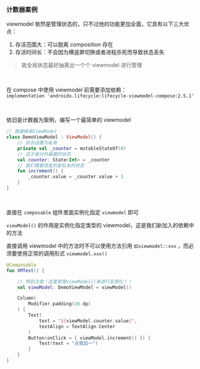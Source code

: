 ### 计数器案例

viewmodel 依然是管理状态的，只不过他的功能更加全面，它具有以下三大优点：

1. 存活范围大：可以脱离 composition 存在
2. 存活时间长：不会因为横竖屏切换或者进程杀死而导致状态丢失

> 故全局状态最好抽离出一个个 viewmodel 进行管理

<br>

在 compose 中使用 viewmodel 前需要添加依赖：  
`implementation 'androidx.lifecycle:lifecycle-viewmodel-compose:2.5.1'`

<br>

依旧是计数器为案例，编写一个最简单的 viewmodel

```kotlin
// 直接继承ViewModel
class DemoViewModel : ViewModel() {
    // 状态设置为私有
    private val _counter = mutableStateOf(0)
    // 这才是对外暴露的状态
    val counter: State<Int> = _counter
    // 我们需要改变的是私有的状态
    fun increment() {
        _counter.value = _counter.value + 1
    }
}
```

<br>

直接在 `composable` 组件里面实例化指定 `viewmodel` 即可

`viewModel()` 的作用是实例化指定类型的 viewmodel，这是我们新加入的依赖中的方法

直接调用 viewmodel 中的方法时不可以使用方法引用 `如viewmodel::xxx` ，而必须要使用正常的调用形式 `viewmodel.xxx()`

```kotlin
@Composable
fun VMTest() {

    // 特别注意！这里使用viewModel()来进行实例化！！
    val viewModel: DemoViewModel = viewModel()

    Column(
        Modifier.padding(16.dp)
    ) {
        Text(
            text = "${viewModel.counter.value}",
            textAlign = TextAlign.Center
        )
        Button(onClick = { viewModel.increment() }) {
            Text(text = "点我加一")
        }
    }
}
```
